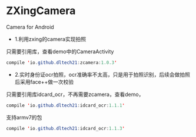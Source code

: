 # ZXingCamera
Camera for Android

* 1.利用zxing的camera实现拍照

只需要引用库，查看demo中的CameraActivity

```java
compile 'io.github.dltech21:zcamera:1.0.3'
```


* 2.实时身份证ocr拍照，ocr准确率不太高，只是用于拍照识别，后续会做拍照后采用face++做一次校验

只需要引用库idcard_ocr，不再需要zcamera，查看demo，
```java
compile 'io.github.dltech21:idcard_ocr:1.1.1' 
```

支持armv7的包
```java
compile 'io.github.dltech21:idcard_ocr:1.1.3' 
```
